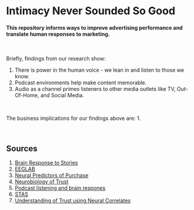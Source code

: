 # Intimacy Never Sounded So Good

#### This repository informs ways to improve advertising performance and translate human responses to marketing.

<p>&nbsp;</p>

Briefly, findings from our research show:
1. There is power in the human voice - we lean in and listen to those we know.
2. Podcast environments help make content memorable.
3. Audio as a channel primes listeners to other media outlets like TV, Out-Of-Home, and Social Media.

<p>&nbsp;</p>

The business implications for our findings above are:
1.


<p>&nbsp;</p>


## Sources
1. [Brain Response to Stories](https://www.ncbi.nlm.nih.gov/pmc/articles/PMC8287321/)
2. [EEGLAB](https://pubmed.ncbi.nlm.nih.gov/15102499/)
3. [Neural Predictors of Purchase](https://www.ncbi.nlm.nih.gov/pmc/articles/PMC1876732/)
4. [Neurobiology of Trust](https://pubmed.ncbi.nlm.nih.gov/15677415/)
5. [Podcast listening and brain respones](https://pubmed.ncbi.nlm.nih.gov/36514626/)
6. [STAS](https://www.acrwebsite.org/volumes/11352/volumes/ap04/AP-04)
7. [Understanding of Trust using Neural Correlates](https://ieeexplore.ieee.org/document/8628649)